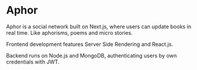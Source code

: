 # Aphor

Aphor is a social network built on Next.js, where users can update books in real time. Like aphorisms, poems and micro stories.

<p>Frontend development features Server Side Rendering and React.js.<p>
<p>Backend runs on Node.js and MongoDB, authenticating users by own credentials with JWT.<p>
